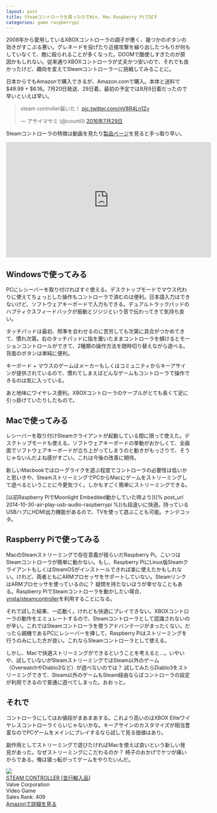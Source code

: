 ```yaml
---
layout: post
title: Steamコントローラを買ったのでWin, Mac Raspberry Piで試す
categories: game raspberrypi
---
```


2008年から愛用しているXBOXコントローラの調子が悪く、幾つかのボタンの効きがすこぶる悪い。グレネードを投げたり近接攻撃を繰り出したつもりが何もしていなくて、敵に殴られることが多くなった。DOOMで酷使しすぎたのが原因かもしれない。従来通りXBOXコントローラが丈夫かつ安いので、それでも良かったけど、趣向を変えてSteamコントローラーに挑戦してみることに。

日本からでもAmazonで購入できるが、Amazon.comで購入。本体と送料で$49.99 + $6.16。7月20日発送、29日着。最初の予定では8月9日着だったので早いといえば早い。

<blockquote class="twitter-tweet" data-lang="ja"><p lang="ja" dir="ltr">steam controller届いた！ <a href="https://t.co/nV8R4Ln1Zv">pic.twitter.com/nV8R4Ln1Zv</a></p>&mdash; アサイマサミ (@count0) <a href="https://twitter.com/count0/status/758973846900707328">2016年7月29日</a></blockquote> <script async src="//platform.twitter.com/widgets.js" charset="utf-8"></script>

Steamコントローラの特徴は動画を見たり[製品ページ][steamcontroller]を見ると手っ取り早い。

<div class="videoplayer">
<iframe width="560" height="315" src="https://www.youtube.com/embed/8fs2Yh1PFwM" frameborder="0" allowfullscreen></iframe>
</div>

## Windowsで使ってみる

PCにレシーバーを取り付ければすぐ使える。デスクトップモードでマウス代わりに使えてちょっとした操作もコントローラで済むのは便利。日本語入力はできないけど、ソフトウェアキーボードで入力もできる。デュアルトラックパッドのハプティクスフィードバックが振動とジジジという音で伝わってきて気持ち良い。

タッチパッドは最初、照準を合わせるのに苦労しても次第に具合がつかめてきて、慣れ次第。右のタッチパッドに指を置いたままコントローラを傾けるとモーションコントロールができて、2種類の操作方法を随時切り替えながら遊べる。背面のボタンは単純に便利。

キーボード + マウスのゲームはメーカーもしくはコミュニティからキーアサインが提供されているので、慣れてしまえばどんなゲームもコントローラで操作できるのは気に入っている。

あと地味にワイヤレス便利。XBOXコントローラのケーブルがとても長くて足に引っ掛けていたりしたもので。

## Macで使ってみる

レシーバーを取り付けSteamクライアントが起動している間に限って使えた。デスクトップモードも使える。ソフトウェアキーボードの挙動がおかしくて、全画面でソフトウェアキーボードが立ち上がってしまうのと動きがもっさりで、そうじゃないんだよね感がすごい。これは今後の改善に期待。

新しいMacbookではローグライクを遊ぶ程度でコントローラの必要性は低いかと思いきや、SteamストリーミングでPCからMacにゲームをストリーミングして遊べるということに今更気づく。しかもすごく簡単にストリーミングできる。

[以前Raspberry PiでMoonlight Embedded動かしていた時より]({% post_url 2014-10-30-air-play-usb-audio-raspberrypi %})も段違いに快適。持っているUSBハブにHDMI出力機能があるので、TVを使って遊ぶことも可能。ナンテコッタ。

## Raspberry Piで使ってみる

MacのSteamストリーミングで存在意義が揺らいだRaspberry Pi。こいつはSteamコントローラが簡単に動かない。もし、Raspberry PiにLinux版SteamクライアントもしくはSteamOSがインストールできれば楽に使えたかもしれない。けれど、両者ともにARMプロセッサをサポートしていない。SteamリンクはARMプロセッサを使っているのに？ 疑問を持たないほうが幸せなこともある。Raspberry PiでSteamコントローラを動かしたい場合、[ynsta/steamcontroller][ynsta/steamcontroller]を利用することになる。

それで試した結果、一応動く。けれども快適にプレイできない。XBOXコントローラの動作をエミュレートするので、Steamコントローラとして認識されないのが辛い。これではSteamコントローラを使うアドバンテージがまったくない。だったら親機であるPCにレシーバーを挿して、Raspberry Piはストリーミングを行うのみにした方が良い。これならSteamコントローラとして使える。

しかし、Macで快適ストリーミングができるということを考えると…。いやいや、試していないがSteamストリーミングではSteam以外のゲーム（OverwatchやDiablo3など）が遊べないのでは？ 試してみたらDiablo3をストリーミングできて、Steam以外のゲームもSteam経由ならばコントローラの設定が利用できるので普通に遊べてしまった。おおっと。

## それで

コントローラにしてはお値段がまあまあする。これより高いのはXBOX Eliteワイヤレスコントローラぐらいじゃないかな。キーアサインのカスタマイズが相当豊富なのでPCゲームをメインにプレイするなら試して見る価値はあり。

副作用としてストリーミングで遊びたければMacを使えば良いという新しい発見があった。なぜストリーミングにこだわるのか？ 椅子のおかげでケツが痛いからである。俺は寝っ転がってゲームをやりたいんだ。

<div class="amazon-block"><div class="image"><a href="http://www.amazon.co.jp/exec/obidos/ASIN/B017WHPVT8/count_0-22" target="_blank"><img src="http://ecx.images-amazon.com/images/I/41Uo6hEkQpL.jpg" /></a></div><div class="title"><a href="http://www.amazon.co.jp/exec/obidos/ASIN/B017WHPVT8/count_0-22" target="_blank">STEAM CONTROLLER [並行輸入品]</a></div><div class="label">Valve Corporation</div><div class="binding">Video Game</div><div class="rank">Sales Rank: 409</div><a class="link" href="http://www.amazon.co.jp/exec/obidos/ASIN/B017WHPVT8/count_0-22">Amazonで詳細を見る</a></div>

[steamcontroller]:http://store.steampowered.com/app/353370?l=japanese
[ynsta/steamcontroller]:https://github.com/ynsta/steamcontroller
